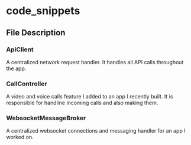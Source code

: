 # code_snippets

## File Description

### ApiClient
A centralized network request handler. It handles all API calls throughout the app.

### CallController
A video and voice calls feature I added to an app I recently built. It is responsible for handline incoming calls and also making them.

### WebsocketMessageBroker
A centralized websocket connections and messaging handler for an app I worked on.
